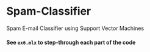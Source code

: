 # Spam-Classifier
Spam E-mail Classifier using Support Vector Machines
#### See `ex6.mlx` to step-through each part of the code
